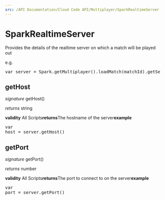 ```yaml
---
src: /API Documentation/Cloud Code API/Multiplayer/SparkRealtimeServer.md
---
```


# SparkRealtimeServer

Provides the details of the realtime server on which a match will be played out

e.g.

<pre rel="highlighter" code-brush="js" contenteditable="false">var server = Spark.getMultiplayer().loadMatch(matchId).getServer();</pre>



## getHost
_signature_ getHost()</p>
_returns_ string</p>
<b>validity</b> All Scripts<b>returns</b>The hostname of the server<b>example</b><pre rel="highlighter" code-brush="js" contenteditable="false">var host = server.getHost()</pre>

## getPort
_signature_ getPort()</p>
_returns_ number</p>
<b>validity</b> All Scripts<b>returns</b>The port to connect to on the server<b>example</b><pre rel="highlighter" code-brush="js" contenteditable="false">var port = server.getPort()</pre>

